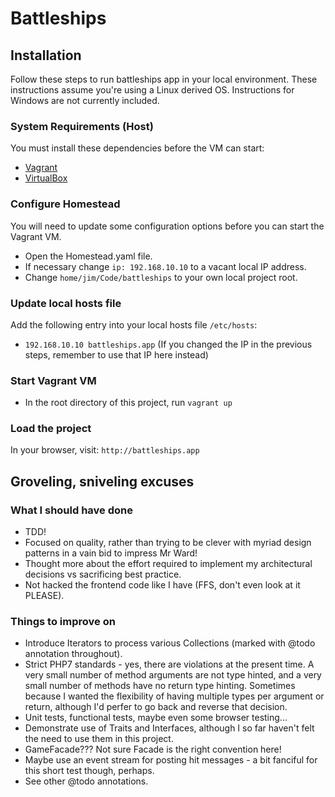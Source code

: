 # Battleships

## Installation
Follow these steps to run battleships app in your local environment. These instructions assume you're using a Linux derived OS.  Instructions for Windows are not currently included.

### System Requirements (Host)
You must install these dependencies before the VM can start:
  - [Vagrant](https://www.vagrantup.com/downloads.html)
  - [VirtualBox](https://www.virtualbox.org/wiki/Downloads)

### Configure Homestead
You will need to update some configuration options before you can start the Vagrant VM.
  - Open the Homestead.yaml file.
  - If necessary change `ip: 192.168.10.10` to a vacant local IP address.
  - Change `home/jim/Code/battleships` to your own local project root.

### Update local hosts file
Add the following entry into your local hosts file `/etc/hosts`:
  - `192.168.10.10 battleships.app` (If you changed the IP in the previous steps, remember to use that IP here instead)

### Start Vagrant VM
  - In the root directory of this project, run `vagrant up`

### Load the project
In your browser, visit: `http://battleships.app`

## Groveling, sniveling excuses
### What I should have done
  - TDD!
  - Focused on quality, rather than trying to be clever with myriad design patterns in a vain bid to impress Mr Ward!
  - Thought more about the effort required to implement my architectural decisions vs sacrificing best practice.
  - Not hacked the frontend code like I have (FFS, don't even look at it PLEASE).
  
### Things to improve on
  - Introduce Iterators to process various Collections (marked with @todo annotation throughout).
  - Strict PHP7 standards - yes, there are violations at the present time.  A very small number of method arguments are not type hinted, and a very small number of methods have no return type hinting. Sometimes because I wanted the flexibility of having multiple types per argument or return, although I'd perfer to go back and reverse that decision.
  - Unit tests, functional tests, maybe even some browser testing...
  - Demonstrate use of Traits and Interfaces, although I so far haven't felt the need to use them in this project.
  - GameFacade???  Not sure Facade is the right convention here!
  - Maybe use an event stream for posting hit messages - a bit fanciful for this short test though, perhaps.
  - See other @todo annotations.